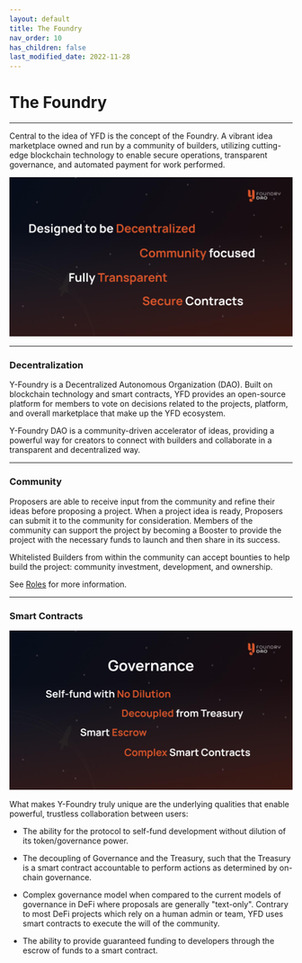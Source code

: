 ```yaml
---
layout: default
title: The Foundry
nav_order: 10
has_children: false
last_modified_date: 2022-11-28
---
```


The Foundry
===========

***

Central to the idea of YFD is the concept of the Foundry. A vibrant idea marketplace owned and run by a community of builders, utilizing cutting-edge blockchain technology to enable secure operations,  transparent governance, and automated payment for work performed.

![](/assets/images/figure/decentralized-community-transparent-secure.png)

***

### Decentralization

Y-Foundry is a Decentralized Autonomous Organization (DAO). Built on blockchain technology and smart contracts, YFD provides an open-source platform for members to vote on decisions related to the projects, platform, and overall marketplace that make up the YFD ecosystem.

Y-Foundry DAO is a community-driven accelerator of ideas, providing a powerful way for creators to connect with builders and collaborate in a transparent and decentralized way.

***

### Community

Proposers are able to receive input from the community and refine their ideas before proposing a project. When a project idea is ready, Proposers can submit it to the community for consideration. Members of the community can support the project by becoming a Booster to provide the project with the necessary funds to launch and then share in its success.

Whitelisted Builders from within the community can accept bounties to help build the project: community investment, development, and ownership.

See [Roles](../../yfoundry/role/overview/) for more information.

***

### Smart Contracts

![](/assets/images/figure/goverance-dilution-decoupled-escrow-complex.png)

What makes Y-Foundry truly unique are the underlying qualities that enable powerful, trustless collaboration between users:

-   The ability for the protocol to self-fund development without dilution of its token/governance power.

-   The decoupling of Governance and the Treasury, such that the Treasury is a smart contract accountable to perform actions as determined by on-chain governance.

-   Complex governance model when compared to the current models of governance in DeFi where proposals are generally "text-only". Contrary to most DeFi projects which rely on a human admin or team, YFD uses smart contracts to execute the will of the community.

-   The ability to provide guaranteed funding to developers through the escrow of funds to a smart contract.